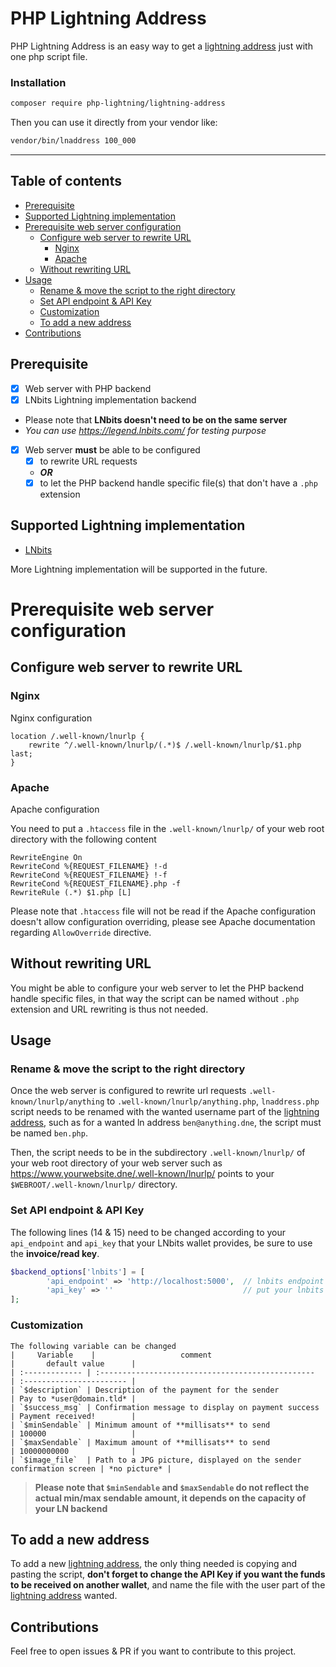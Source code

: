 # PHP Lightning Address
PHP Lightning Address is an easy way to get a [lightning address](https://lightningaddress.com/) just with one php script file.

### Installation

```bash
composer require php-lightning/lightning-address
```

Then you can use it directly from your vendor like:
```bash
vendor/bin/lnaddress 100_000
```

----

## Table of contents
- [Prerequisite](#prerequisite)
- [Supported Lightning implementation](#supported-lightning-implementation)
- [Prerequisite web server configuration](#prerequisite-web-server-configuration)
  * [Configure web server to rewrite URL](#configure-web-server-to-rewrite-url)
    + [Nginx](#nginx)
    + [Apache](#apache)
  * [Without rewriting URL](#without-rewriting-url)
- [Usage](#usage)
  * [Rename & move the script to the right directory](#rename--move-the-script-to-the-right-directory)
  * [Set API endpoint & API Key](#set-api-endpoint--api-key)
  * [Customization](#customization)
  * [To add a new address](#to-add-a-new-address)
- [Contributions](#contributions)

## Prerequisite
- [x] Web server with PHP backend
- [x] LNbits Lightning implementation backend
- Please note that **LNbits doesn't need to be on the same server**
- *You can use https://legend.lnbits.com/ for testing purpose*
- [x] Web server **must** be able to be configured
  - [x] to rewrite URL requests 
  - _**OR**_
  - [x] to let the PHP backend handle specific file(s) that don't have a `.php` extension

## Supported Lightning implementation
- [LNbits](https://github.com/lnbits/lnbits) 

More Lightning implementation will be supported in the future.

# Prerequisite web server configuration
## Configure web server to rewrite URL
### Nginx
Nginx configuration
```
location /.well-known/lnurlp {
    rewrite ^/.well-known/lnurlp/(.*)$ /.well-known/lnurlp/$1.php last;
}
```

### Apache
Apache configuration

You need to put a `.htaccess` file in the `.well-known/lnurlp/` of your web root directory with the following content
```
RewriteEngine On
RewriteCond %{REQUEST_FILENAME} !-d
RewriteCond %{REQUEST_FILENAME} !-f
RewriteCond %{REQUEST_FILENAME}.php -f
RewriteRule (.*) $1.php [L]
```
Please note that `.htaccess` file will not be read if the Apache configuration doesn't allow configuration overriding, please see Apache documentation regarding `AllowOverride` directive.

## Without rewriting URL
You might be able to configure your web server to let the PHP backend handle specific files, in that way the script can be named without `.php` extension and URL rewriting is thus not needed.

## Usage

### Rename & move the script to the right directory
Once the web server is configured to rewrite url requests `.well-known/lnurlp/anything` to `.well-known/lnurlp/anything.php`,  `lnaddress.php` script needs to be renamed with the wanted username part of the [lightning address](https://lightningaddress.com/), such as for a wanted ln address `ben@anything.dne`, the script must be named `ben.php`.

Then, the script needs to be in the subdirectory `.well-known/lnurlp/` of your web root directory of your web server such as https://www.yourwebsite.dne/.well-known/lnurlp/ points to your `$WEBROOT/.well-known/lnurlp/` directory.

### Set API endpoint & API Key

The following lines (14 & 15) need to be changed according to your `api_endpoint` and `api_key` that your LNbits wallet provides, be sure to use the **invoice/read key**.

```php
$backend_options['lnbits'] = [
        'api_endpoint' => 'http://localhost:5000',  // lnbits endpoint : protocol://host:port
        'api_key' => ''                             // put your lnbits read key here
];
```

### Customization
```
The following variable can be changed 
|     Variable    |                   comment                         |       default value      |
| :------------- | :------------------------------------------------  | :----------------------- |
| `$description` | Description of the payment for the sender          | Pay to *user@domain.tld* |
| `$success_msg` | Confirmation message to display on payment success | Payment received!        |
| `$minSendable` | Minimum amount of **millisats** to send            | 100000                   |
| `$maxSendable` | Maximum amount of **millisats** to send            | 10000000000              |
| `$image_file`  | Path to a JPG picture, displayed on the sender confirmation screen | *no picture* |
```

> **Please note that `$minSendable` and `$maxSendable` do not reflect the actual min/max sendable amount, it depends on the capacity of your LN backend**

## To add a new address

To add a new [lightning address](https://lightningaddress.com/), the only thing needed is copying and pasting the script, **don't forget to change the API Key if you want the funds to be received on another wallet**, and name the file with the user part of the [lightning address](https://lightningaddress.com/) wanted.

## Contributions

Feel free to open issues & PR if you want to contribute to this project.
